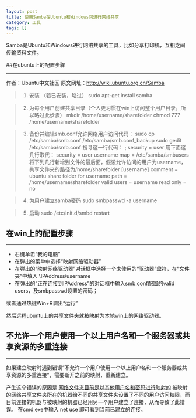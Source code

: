 ```yaml
---
layout: post
title: 使用Samba在Ubuntu和Windows间进行网络共享
category: 工具
tags: []
---
```


Samba是Ubuntu和Windows进行网络共享的工具，比如分享打印机，互相之间传输资料文件。

##在ubuntu上的配置步骤

------
作者：Ubuntu中文社区
原文网址：http://wiki.ubuntu.org.cn/Samba

> 1. 安装 （若已安装，略过）
sudo apt-get install samba

> 2. 为每个用户创建共享目录（个人更习惯在win上访问整个用户目录，所以略过此步骤）
mkdir /home/username/sharefolder
chmod 777 /home/username/sharefolder

> 3. 备份并编辑smb.conf允许网络用户访问代码：
sudo cp /etc/samba/smb.conf /etc/samba/smb.conf_backup
sudo gedit /etc/samba/smb.conf
搜寻这一行代码：
; security = user
用下面这几行取代：
security = user
username map = /etc/samba/smbusers 
将下列几行新增到文件的最后面，假设允许访问的用户为username，共享文件夹的路径为/home/sharefolder
[username]
comment = ubuntu share folder for username
path = /home/username/sharefolder
valid users = username
read only = no  

> 4. 为用户建立samba密码
sudo smbpasswd -a username 

> 5. 启动
sudo /etc/init.d/smbd restart



## 在win上的配置步骤

------

- 右键单击“我的电脑”
- 在弹出的菜单中选择“映射网络驱动器”
- 在弹出的“映射网络驱动器”对话框中选择一个未使用的“驱动器”盘符，在“文件夹”中填入 \\IPAddress\username
- 在弹出的“正在连接到IPAddress”的对话框中输入smb.conf配置的valid users，及smbpasswd设置的密码；

或者通过热键Win+R调出“运行”


然后远程ubuntu上的共享文件夹就被映射为本地win上的网络驱动器。


## 不允许一个用户使用一个以上用户名和一个服务器或共享资源的多重连接

------
如果建立映射时遇到错误“不允许一个用户使用一个以上用户名和一个服务器或共享资源的多重连接”，需要断开之前的映射，重新建立。

产生这个错误的原因是 [网络文件夹目前是以其他用户名和密码进行映射的](http://blog.csdn.net/nxx_168/article/details/7522303)
被映射的网络共享文件夹所在的机器给不同的共享文件夹设置了不同的用户访问权限，而目前连接的机器与被映射的机器已经用另一个用户建立了连接，从而导致了此错误。
在cmd.exe中输入 net use 即可看到当前已建立的连接。
